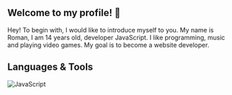 ## Welcome to my profile! 👋
<a> Hey! To begin with, I would like to introduce myself to you. My name is Roman, I am 14 years old, developer JavaScript. I like programming, music and playing video games. My goal is to become a website developer. </a>
## Languages & Tools
![JavaScript](https://shields.io/badge/-JavaScript-ecb22f?style=for-the-badge&logo=javascript&logoColor=ffffff&text=ffffff)

